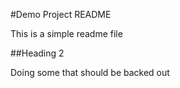  #Demo Project README

This is a simple readme file

##Heading 2

Doing some that should be backed out
